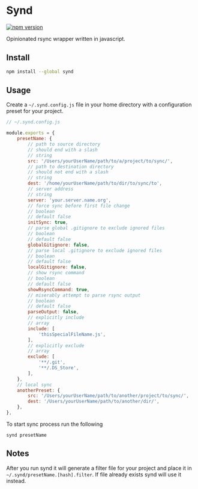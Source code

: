 # Synd
[![npm version](https://badge.fury.io/js/synd.svg)](https://badge.fury.io/js/synd)

Opinionated rsync wrapper written in javascript.

## Install

```sh
npm install --global synd
```

## Usage

Create a `~/.synd.config.js` file in your home directory with a configuration preset for your project.

```js
// ~/.synd.config.js

module.exports = {
    presetName: {
        // path to source directory
        // should end with a slash
        // string
        src: '/Users/yourUserName/path/to/a/project/to/sync/',
        // path to destination directory
        // should not end with a slash
        // string
        dest: '/home/yourUserName/path/to/dir/to/sync/to',
        // server address
        // string
        server: 'your.server.name.org',
        // force sync before first file change
        // boolean
        // default false
        initSync: true,
        // parse global .gitignore to exclude ignored files
        // boolean
        // default false
        globalGitignore: false,
        // parse local .gitignore to exclude ignored files
        // boolean
        // default false
        localGitignore: false,
        // show rsync command
        // boolean
        // default false
        showRsyncCommand: true,
        // miserably attempt to parse rsync output
        // boolean
        // default false
        parseOutput: false,
        // explicitly include
        // array
        include: [
            'thisSpecialFileName.js',
        ],
        // explicitly exclude
        // array
        exclude: [
            '**/.git',
            '**/.DS_Store',
        ],
    },
    // local sync
    anotherPreset: {
        src: '/Users/yourUserName/path/to/another/project/to/sync/',
        dest: '/Users/yourUserName/path/to/another/dir/',
    },
},
```

To start sync process run the following

```
synd presetName
```

## Notes

After you run synd it will generate a filter file for your project and place it in `~/.synd/presetName.[hash].filter`. If file already exists synd will use it instead.

